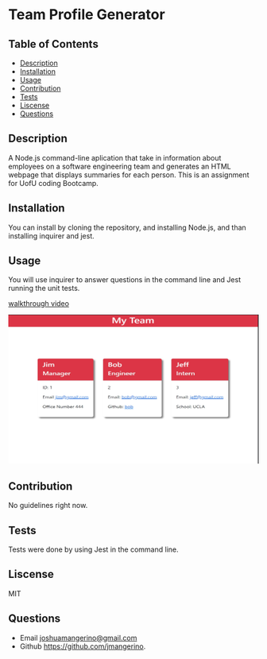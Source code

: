 # Team Profile Generator

  ## Table of Contents
  * [Description](#description)
  * [Installation](#installation)
  * [Usage](#usage)
  * [Contribution](#contribution)
  * [Tests](#tests)
  * [Liscense](#liscense)
  * [Questions](#questions)

  ## Description
  A Node.js command-line aplication that take in information about employees on a software engineering team and generates an HTML webpage that displays summaries for each person. This is an assignment for UofU coding Bootcamp.
  
  ## Installation
  You can install by cloning the repository, and installing Node.js, and than installing inquirer and jest.

  ## Usage
  You will use inquirer to answer questions in the command line and Jest running the unit tests.

  [walkthrough video](https://drive.google.com/file/d/1ALhaK1POr-aSjd-K5BN4tC84O0h7SLQl/view)

  <img src=".//assets/Screenshot 2022-07-15 170913.jpg" width=600 height=300>

  ## Contribution
  No guidelines right now.

  ## Tests
  Tests were done by using Jest in the command line.

  ## Liscense
  MIT

  ## Questions
  * Email joshuamangerino@gmail.com
  * Github https://github.com/jmangerino.
